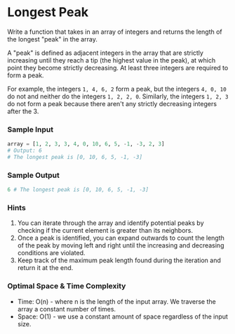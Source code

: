 # Longest Peak

Write a function that takes in an array of integers and returns the length of the longest "peak" in the array.

A "peak" is defined as adjacent integers in the array that are strictly increasing until they reach a tip (the highest value in the peak), at which point they become strictly decreasing. At least three integers are required to form a peak.

For example, the integers `1, 4, 6, 2` form a peak, but the integers `4, 0, 10` do not and neither do the integers `1, 2, 2, 0`. Similarly, the integers `1, 2, 3` do not form a peak because there aren't any strictly decreasing integers after the 3.

### Sample Input

```python
array = [1, 2, 3, 3, 4, 0, 10, 6, 5, -1, -3, 2, 3]
# Output: 6
# The longest peak is [0, 10, 6, 5, -1, -3]
```

### Sample Output

```python
6 # The longest peak is [0, 10, 6, 5, -1, -3]
```

### Hints

1. You can iterate through the array and identify potential peaks by checking if the current element is greater than its neighbors.
2. Once a peak is identified, you can expand outwards to count the length of the peak by moving left and right until the increasing and decreasing conditions are violated.
3. Keep track of the maximum peak length found during the iteration and return it at the end.

### Optimal Space & Time Complexity

- Time: O(n) - where n is the length of the input array. We traverse the array a constant number of times.
- Space: O(1) - we use a constant amount of space regardless of the input size.
